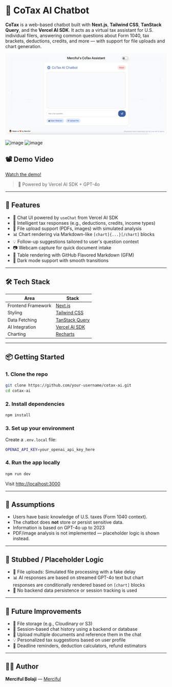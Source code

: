 

# 🧾 CoTax AI Chatbot

**CoTax** is a web-based chatbot built with **Next.js**, **Tailwind CSS**, **TanStack Query**, and the **Vercel AI SDK**. It acts as a virtual tax assistant for U.S. individual filers, answering common questions about Form 1040, tax brackets, deductions, credits, and more — with support for file uploads and chart generation.

[![CoTax Screenshot](https://github.com/MercifulB/Tax-Chatbot/blob/9b3a602e24fa510fa4f36bc64bb02964dfd82b06/CoTax%20Pic.png)](https://drive.google.com/file/d/1Y7kFukvP42s9ndvXdiyamaL69ZQWmRww/view?usp=sharing)

<img width="629" alt="image" src="https://github.com/user-attachments/assets/27934a17-fc28-44ee-81ea-7fa5c014e762" />
<img width="629" alt="image" src="https://github.com/user-attachments/assets/cab8a48f-1944-4e93-b819-b923d7156d72" />


## 📽️ Demo Video

[Watch the demo!](https://drive.google.com/file/d/1Y7kFukvP42s9ndvXdiyamaL69ZQWmRww/view?usp=sharing)


> 🧠 Powered by Vercel AI SDK + GPT-4o

---

## 🚀 Features

- 💬 Chat UI powered by `useChat` from Vercel AI SDK
- 🧠 Intelligent tax responses (e.g., deductions, credits, income types)
- 📁 File upload support (PDFs, images) with simulated analysis
- 📊 Chart rendering via Markdown-like `[chart]{...}[/chart]` blocks
- 💡 Follow-up suggestions tailored to user's question context
- 📷 Webcam capture for quick document intake
- 📄 Table rendering with GitHub Flavored Markdown (GFM)
- 🌙 Dark mode support with smooth transitions

---

## 🛠 Tech Stack

| Area              | Stack                                 |
|-------------------|----------------------------------------|
| Frontend Framework| [Next.js](https://nextjs.org/)         |
| Styling           | [Tailwind CSS](https://tailwindcss.com/) |
| Data Fetching     | [TanStack Query](https://tanstack.com/query) |
| AI Integration    | [Vercel AI SDK](https://sdk.vercel.ai) |
| Charting          | [Recharts](https://recharts.org)       |

---

## 📦 Getting Started

### 1. Clone the repo
```bash
git clone https://github.com/your-username/cotax-ai.git
cd cotax-ai
```

### 2. Install dependencies
```bash
npm install
```

### 3. Set up your environment
Create a `.env.local` file:
```bash
OPENAI_API_KEY=your_openai_api_key_here
```

### 4. Run the app locally
```bash
npm run dev
```

Visit [http://localhost:3000](http://localhost:3000)

---

## 🧪 Assumptions

- Users have basic knowledge of U.S. taxes (Form 1040 context).
- The chatbot does **not** store or persist sensitive data.
- Information is based on GPT-4o up to 2023
- PDF/image analysis is not implemented — placeholder logic is shown instead.

---

## 🧱 Stubbed / Placeholder Logic

- 📄 File uploads: Simulated file processing with a fake delay
- 📊 AI responses are based on streamed GPT-4o text but chart responses are conditionally rendered based on `[chart]` blocks
- 🧠 No backend data persistence or session tracking is used

---

## 🌱 Future Improvements

- 🔐 File storage (e.g., Cloudinary or S3)
- 🧠 Session-based chat history using a backend or database
- 📑 Upload multiple documents and reference them in the chat
- 💡 Personalized tax suggestions based on user profile
- 📅 Deadline reminders, deduction calculators, refund estimators

---

## 🧑‍💻 Author

**Merciful Bolaji** — [Merciful](https://mercifulbolaji.netlify.app/)  

